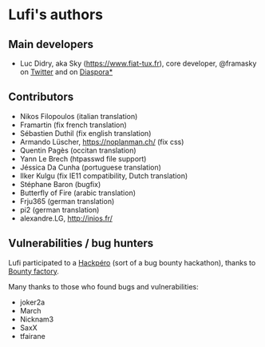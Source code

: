 # Lufi's authors

## Main developers

- Luc Didry, aka Sky (<https://www.fiat-tux.fr>), core developer, @framasky on [Twitter](https://twitter.com/framasky) and on [Diaspora*](https://framasphere.org/public/framasky)

## Contributors

- Nikos Filopoulos (italian translation)
- Framartin (fix french translation)
- Sébastien Duthil (fix english translation)
- Armando Lüscher, https://noplanman.ch/ (fix css)
- Quentin Pagès (occitan translation)
- Yann Le Brech (htpasswd file support)
- Jéssica Da Cunha (portuguese translation)
- Ilker Kulgu (fix IE11 compatibility, Dutch translation)
- Stéphane Baron (bugfix)
- Butterfly of Fire (arabic translation)
- Frju365 (german translation)
- pi2 (german translation)
- alexandre.LG, http://inios.fr/

## Vulnerabilities / bug hunters

Lufi participated to a [Hackpéro](https://hackpero.com/) (sort of a bug bounty hackathon), thanks to [Bounty factory](https://hackpero.com/).

Many thanks to those who found bugs and vulnerabilities:

- joker2a
- March
- Nicknam3
- SaxX
- tfairane
